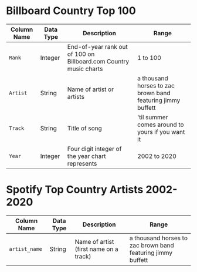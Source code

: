 # Billboard Country Top 100

| Column Name | Data Type | Description | Range |
|-------------|-----------|-----------|-------------|
| `Rank` | Integer | End-of-year rank out of 100 on Billboard.com Country music charts |  1 to 100 |
| `Artist` | String | Name of artist or artists | a thousand horses to zac brown band featuring jimmy buffett  |
| `Track` | String | Title of song | 'til summer comes around to yours if you want it |
| `Year` | Integer | Four digit integer of the year chart represents | 2002 to 2020 |

# Spotify Top Country Artists 2002-2020

| Column Name | Data Type | Description | Range |
|-------------|-----------|-----------|-------------|
| `artist_name` | String | Name of artist (first name on a track) |  a thousand horses to zac brown band featuring jimmy buffett |
